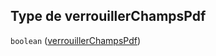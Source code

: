 ## Type de verrouillerChampsPdf

`boolean` ([verrouillerChampsPdf](frw-bind-definitions-pdf-properties-verrouillerchampspdf.md))
